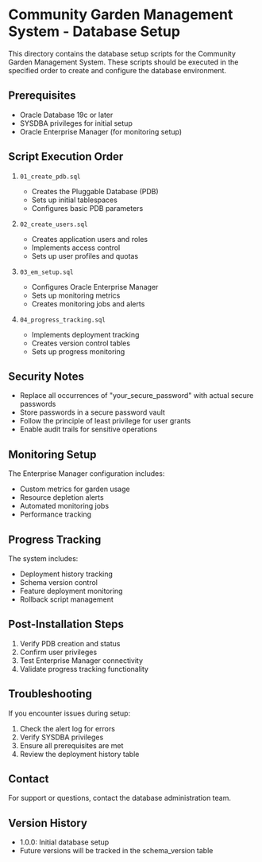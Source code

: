 # Community Garden Management System - Database Setup

This directory contains the database setup scripts for the Community Garden Management System. These scripts should be executed in the specified order to create and configure the database environment.

## Prerequisites

- Oracle Database 19c or later
- SYSDBA privileges for initial setup
- Oracle Enterprise Manager (for monitoring setup)

## Script Execution Order

1. `01_create_pdb.sql`
   - Creates the Pluggable Database (PDB)
   - Sets up initial tablespaces
   - Configures basic PDB parameters

2. `02_create_users.sql`
   - Creates application users and roles
   - Implements access control
   - Sets up user profiles and quotas

3. `03_em_setup.sql`
   - Configures Oracle Enterprise Manager
   - Sets up monitoring metrics
   - Creates monitoring jobs and alerts

4. `04_progress_tracking.sql`
   - Implements deployment tracking
   - Creates version control tables
   - Sets up progress monitoring

## Security Notes

- Replace all occurrences of "your_secure_password" with actual secure passwords
- Store passwords in a secure password vault
- Follow the principle of least privilege for user grants
- Enable audit trails for sensitive operations

## Monitoring Setup

The Enterprise Manager configuration includes:
- Custom metrics for garden usage
- Resource depletion alerts
- Automated monitoring jobs
- Performance tracking

## Progress Tracking

The system includes:
- Deployment history tracking
- Schema version control
- Feature deployment monitoring
- Rollback script management

## Post-Installation Steps

1. Verify PDB creation and status
2. Confirm user privileges
3. Test Enterprise Manager connectivity
4. Validate progress tracking functionality

## Troubleshooting

If you encounter issues during setup:
1. Check the alert log for errors
2. Verify SYSDBA privileges
3. Ensure all prerequisites are met
4. Review the deployment history table

## Contact

For support or questions, contact the database administration team.

## Version History

- 1.0.0: Initial database setup
- Future versions will be tracked in the schema_version table 